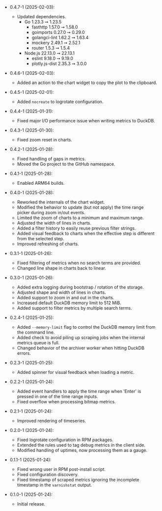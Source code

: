 - 0.4.7-1 (2025-02-03):
    + Updated dependencies.
        * Go 1.23.3 ➙ 1.23.5
            - fasthttp 1.57.0 ➙ 1.58.0
            - goimports 0.27.0 ➙ 0.29.0
            - golangci-lint 1.62.2 ➙ 1.63.4
            - mockery 2.49.1 ➙ 2.52.1
            - router 1.5.3 ➙ 1.5.4
        * Node.js 22.13.0 ➙ 22.13.1
            - eslint 9.18.0 ➙ 9.19.0
            - plotly.js-dist 2.35.3 ➙ 3.0.0

- 0.4.6-1 (2025-02-03):
    + Added an action to the chart widget to copy the plot to the clipboard.

- 0.4.5-1 (2025-02-01):
    + Added `nocreate` to logrotate configuration.

- 0.4.4-1 (2025-01-31):
    + Fixed major I/O performance issue when writing metrics to DuckDB.

- 0.4.3-1 (2025-01-30):
    + Fixed zoom reset in charts.

- 0.4.2-1 (2025-01-28):
    + Fixed handling of gaps in metrics.
    + Moved the Go project to the GitHub namespace.

- 0.4.1-1 (2025-01-28):
    + Enabled ARM64 builds.

- 0.4.0-1 (2025-01-28):
    + Reworked the internals of the chart widget.
    + Modified the behavior to update (but not apply) the time range picker during zoom in/out events.
    + Limited the zoom of charts to a minimum and maximum range.
    + Adjusted the width of lines in charts.
    + Added a filter history to easily reuse previous filter strings.
    + Added visual feedback to charts when the effective step is different from the selected step.
    + Improved refreshing of charts.

- 0.3.1-1 (2025-01-26):
    + Fixed filtering of metrics when no search terms are provided.
    + Changed line shape in charts back to linear.

- 0.3.0-1 (2025-01-26):
    + Added extra logging during bootstrap / rotation of the storage.
    + Adjusted shape and width of lines in charts.
    + Added support to zoom in and out in the charts.
    + Increased default DuckDB memory limit to 512 MiB.
    + Added support to filter metrics by multiple search terms.

- 0.2.4-1 (2025-01-25):
    + Added `--memory-limit` flag to control the DuckDB memory limit from the command line.
    + Added check to avoid piling up scraping jobs when the internal metrics queue is full.
    + Changed behavior of the archiver worker when hitting DuckDB errors.

- 0.2.3-1 (2025-01-25):
    + Added spinner for visual feedback when loading a metric.

- 0.2.2-1 (2025-01-24):
    + Added event handlers to apply the time range when 'Enter' is pressed in one of the time range inputs.
    + Fixed overflow when processing bitmap metrics.

- 0.2.1-1 (2025-01-24):
    + Improved rendering of timeseries.

- 0.2.0-1 (2025-01-24):
    + Fixed logrotate configuration in RPM packages.
    + Extended the rules used to tag debug metrics in the client side.
    + Modified handling of uptimes, now processing them as a gauge.

- 0.1.1-1 (2025-01-24):
    + Fixed wrong user in RPM post-install script.
    + Fixed configuration discovery.
    + Fixed timestamp of scraped metrics ignoring the incomplete timestamp in the `varnishstat` output.

- 0.1.0-1 (2025-01-24):
    + Initial release.
